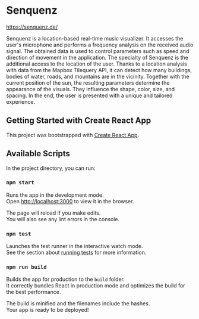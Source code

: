 # Senquenz
https://senquenz.de/

Senquenz is a location-based real-time music visualizer. It accesses the user's microphone and performs a frequency analysis on the received audio signal. The obtained data is used to control parameters such as speed and direction of movement in the application. The specialty of Senquenz is the additional access to the location of the user. Thanks to a location analysis with data from the Mapbox Tilequery API, it can detect how many buildings, bodies of water, roads, and mountains are in the vicinity. Together with the current position of the sun, the resulting parameters determine the appearance of the visuals. They influence the shape, color, size, and spacing. In the end, the user is presented with a unique and tailored experience.




## Getting Started with Create React App

This project was bootstrapped with [Create React App](https://github.com/facebook/create-react-app).

## Available Scripts

In the project directory, you can run:

### `npm start`

Runs the app in the development mode.\
Open [http://localhost:3000](http://localhost:3000) to view it in the browser.

The page will reload if you make edits.\
You will also see any lint errors in the console.

### `npm test`

Launches the test runner in the interactive watch mode.\
See the section about [running tests](https://facebook.github.io/create-react-app/docs/running-tests) for more information.

### `npm run build`

Builds the app for production to the `build` folder.\
It correctly bundles React in production mode and optimizes the build for the best performance.

The build is minified and the filenames include the hashes.\
Your app is ready to be deployed!
